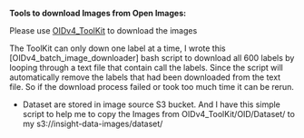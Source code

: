 **Tools to download Images from Open Images:**

Please use [OIDv4_ToolKit](https://github.com/EscVM/OIDv4_ToolKit) to download the images

The ToolKit can only down one label at a time, I wrote this [OIDv4_batch_image_downloader] bash script to download all 600 labels by looping through a text file that contain call the labels. Since the script will automatically remove the labels that had been downloaded from the text file. So if the download process failed or took too much time it can be rerun.




* Dataset are stored in image source S3 bucket. And I have this simple script to help me to copy the Images from OIDv4_ToolKit/OID/Dataset/ to my s3://insight-data-images/dataset/